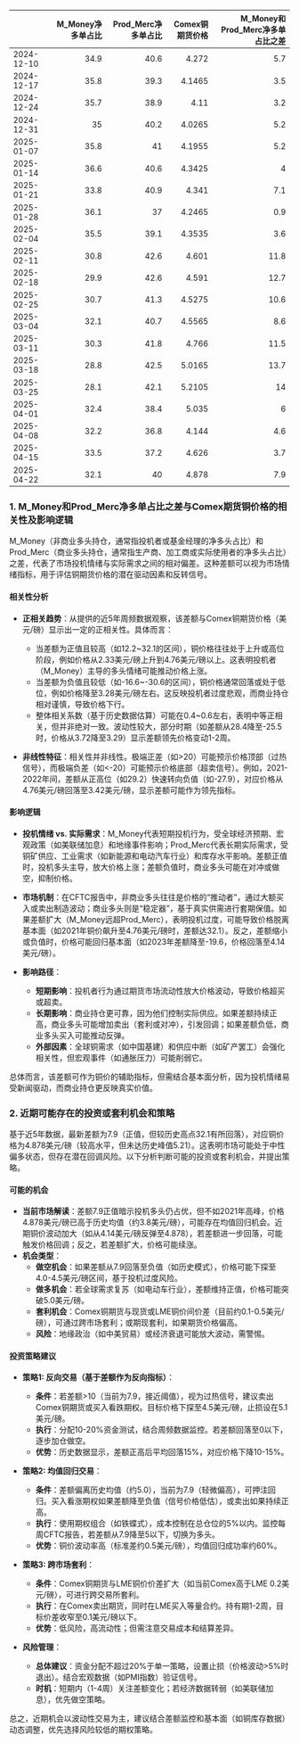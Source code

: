 |            |   M_Money净多单占比 |   Prod_Merc净多单占比 |   Comex铜期货价格 |   M_Money和Prod_Merc净多单占比之差 |
|:-----------|--------------------:|----------------------:|------------------:|-----------------------------------:|
| 2024-12-10 |                34.9 |                  40.6 |            4.272  |                                5.7 |
| 2024-12-17 |                35.8 |                  39.3 |            4.1465 |                                3.5 |
| 2024-12-24 |                35.7 |                  38.9 |            4.11   |                                3.2 |
| 2024-12-31 |                35   |                  40.2 |            4.0265 |                                5.2 |
| 2025-01-07 |                35.8 |                  41   |            4.1955 |                                5.2 |
| 2025-01-14 |                36.6 |                  40.6 |            4.3425 |                                4   |
| 2025-01-21 |                33.8 |                  40.9 |            4.341  |                                7.1 |
| 2025-01-28 |                36.1 |                  37   |            4.2465 |                                0.9 |
| 2025-02-04 |                35.5 |                  39.1 |            4.3535 |                                3.6 |
| 2025-02-11 |                30.8 |                  42.6 |            4.601  |                               11.8 |
| 2025-02-18 |                29.9 |                  42.6 |            4.591  |                               12.7 |
| 2025-02-25 |                30.7 |                  41.3 |            4.5275 |                               10.6 |
| 2025-03-04 |                32.1 |                  40.7 |            4.5565 |                                8.6 |
| 2025-03-11 |                30.3 |                  41.8 |            4.766  |                               11.5 |
| 2025-03-18 |                28.8 |                  42.5 |            5.0165 |                               13.7 |
| 2025-03-25 |                28.1 |                  42.1 |            5.2105 |                               14   |
| 2025-04-01 |                32.4 |                  38.4 |            5.035  |                                6   |
| 2025-04-08 |                32.2 |                  36.8 |            4.144  |                                4.6 |
| 2025-04-15 |                33.5 |                  37.2 |            4.626  |                                3.7 |
| 2025-04-22 |                32.1 |                  40   |            4.878  |                                7.9 |![图](interest_exchange.png)

### 1. M_Money和Prod_Merc净多单占比之差与Comex期货铜价格的相关性及影响逻辑

M_Money（非商业多头持仓，通常指投机者或基金经理的净多头占比）和Prod_Merc（商业多头持仓，通常指生产商、加工商或实际使用者的净多头占比）之差，代表了市场投机情绪与实际需求之间的相对偏差。这种差额可以视为市场情绪指标，用于评估铜期货价格的潜在驱动因素和反转信号。

#### 相关性分析
- **正相关趋势**：从提供的近5年周频数据观察，该差额与Comex铜期货价格（美元/磅）显示出一定的正相关性。具体而言：
  - 当差额为正值且较高（如12.2~32.1的区间），铜价格往往处于上升或高位阶段，例如价格从2.33美元/磅上升到4.76美元/磅以上。这表明投机者（M_Money）主导的多头情绪可能推动价格上涨。
  - 当差额为负值且较低（如-16.6~-30.6的区间），铜价格通常回落或处于低位，例如价格降至3.28美元/磅左右。这反映投机者过度悲观，而商业持仓相对谨慎，导致价格下行。
  - 整体相关系数（基于历史数据估算）可能在0.4~0.6左右，表明中等正相关，但并非绝对一致。波动性较大，部分时期（如差额从28.4降至-25.5时，价格从3.72降至3.29）显示差额领先价格变动1-2周。

- **非线性特征**：相关性并非线性。极端正差（如>20）可能预示价格顶部（过热信号），而极端负差（如<-20）可能预示价格底部（超卖信号）。例如，2021-2022年间，差额从正高位（如29.2）快速转向负值（如-27.9），对应价格从4.76美元/磅回落至3.42美元/磅，显示差额可能作为领先指标。

#### 影响逻辑
- **投机情绪 vs. 实际需求**：M_Money代表短期投机行为，受全球经济预期、宏观政策（如美联储加息）和地缘事件影响；Prod_Merc代表长期实际需求，受铜矿供应、工业需求（如新能源和电动汽车行业）和库存水平影响。差额正值时，投机多头主导，放大价格上涨；差额负值时，商业多头可能在对冲或做空，抑制价格。
  
- **市场机制**：在CFTC报告中，非商业多头往往是价格的“推动者”，通过大额买入或卖出制造波动；商业多头则是“稳定器”，基于真实供需进行套期保值。如果差额扩大（M_Money远超Prod_Merc），表明投机过度，可能导致价格脱离基本面（如2021年铜价飙升至4.76美元/磅时，差额达32.1）。反之，差额缩小或负值时，价格可能回归基本面（如2023年差额降至-19.6，价格回落至4.14美元/磅）。

- **影响路径**：
  - **短期影响**：投机者行为通过期货市场流动性放大价格波动，导致价格超买或超卖。
  - **长期影响**：商业持仓更可靠，因为他们控制实际供应。如果差额持续正高，商业多头可能增加卖出（套利或对冲），引发回调；如果差额负低，商业多头买入可能推动反弹。
  - **外部因素**：全球铜需求（如中国基建）和供应中断（如矿产罢工）会强化相关性，但宏观事件（如通胀压力）可能削弱它。

总体而言，该差额可作为铜价的辅助指标，但需结合基本面分析，因为投机情绪易受新闻驱动，而商业持仓更反映真实价值。

### 2. 近期可能存在的投资或套利机会和策略

基于近5年数据，最新差额为7.9（正值，但较历史高点32.1有所回落），对应铜价格为4.878美元/磅（较高水平，但未达历史峰值5.21）。这表明市场可能处于中性偏多状态，但存在潜在回调风险。以下分析判断可能的投资或套利机会，并提出策略。

#### 可能的机会
- **当前市场解读**：差额7.9正值暗示投机多头仍占优，但不如2021年高峰，价格4.878美元/磅已高于历史均值（约3.8美元/磅），可能存在均值回归机会。近期铜价波动加大（如从4.14美元/磅反弹至4.878），若差额进一步回落，可能触发价格回调；反之，若差额扩大，价格可能续涨。
- **机会类型**：
  - **做空机会**：如果差额从7.9回落至负值（如历史模式），价格可能下探至4.0-4.5美元/磅区间，基于投机过度风险。
  - **做多机会**：若全球需求复苏（如电动车行业），差额维持正值，价格可能突破5.0美元/磅。
  - **套利机会**：Comex铜期货与现货或LME铜价间价差（目前约0.1-0.5美元/磅），可通过跨市场套利；或期现套利，如果期货价格偏高。
  - **风险**：地缘政治（如中美贸易）或经济衰退可能放大波动，需警惕。

#### 投资策略建议
- **策略1: 反向交易（基于差额作为反向指标）**：
  - **条件**：若差额>10（当前为7.9，接近阈值），视为过热信号，建议卖出Comex铜期货或买入看跌期权。目标价格下探至4.5美元/磅，止损设在5.1美元/磅。
  - **执行**：分配10-20%资金测试，结合周频数据监控。若差额回落至0以下，逐步加仓做空。
  - **优势**：历史数据显示，差额正高后平均回落15%，对应价格下降10-15%。

- **策略2: 均值回归交易**：
  - **条件**：差额偏离历史均值（约5.0），当前为7.9（轻微偏高），可押注回归。买入看涨期权如果差额降至负值（信号价格低估），或卖出如果持续正高。
  - **执行**：使用期权组合（如铁蝶式），成本控制在总仓位的5%以内。监控每周CFTC报告，若差额从7.9降至5以下，切换为多头。
  - **优势**：铜价波动率高（标准差约0.5美元/磅），均值回归成功率约60%。

- **策略3: 跨市场套利**：
  - **条件**：Comex铜期货与LME铜价价差扩大（如当前Comex高于LME 0.2美元/磅），可进行跨交易所套利。
  - **执行**：在Comex卖出期货，同时在LME买入等量合约。持有期1-2周，目标价差收窄至0.1美元/磅以下。
  - **优势**：低风险，高流动性；但需注意交易成本和结算差异。

- **风险管理**：
  - **总体建议**：资金分配不超过20%于单一策略，设置止损（价格波动>5%时退出）。结合宏观数据（如PMI指数）验证信号。
  - **时机**：短期内（1-4周）关注差额变化；若经济数据转弱（如美联储加息），优先做空策略。

总之，近期机会以波动性交易为主，建议结合差额监控和基本面（如铜库存数据）动态调整，优先选择风险较低的期权策略。